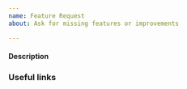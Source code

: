 ```yaml
---
name: Feature Request
about: Ask for missing features or improvements

---
```


#### Description
<!-- Please describe your use case, why you need this feature and why this
feature is important for Andes. -->

### Useful links
<!-- Please include links to any documentation that you think is useful. -->

<!-- Thanks for contributing! -->
